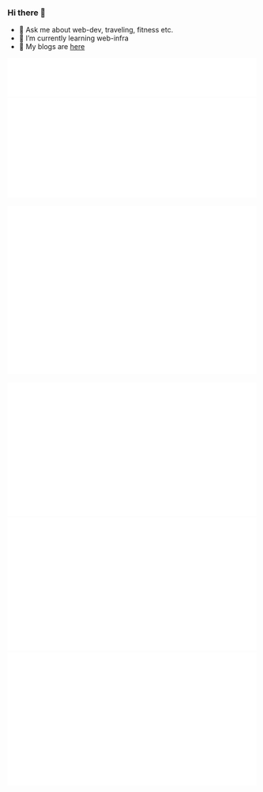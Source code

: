 ### Hi there 👋

- 💬 Ask me about web-dev, traveling, fitness etc.
- 🌱 I’m currently learning web-infra
- 📜 My blogs are [here](https://medium.com/@vaibhav_kumar)

 ![Metrics](/metrics.plugin.topics.icons.svg)  
 ![Metrics](/metrics.plugin.wakatime.svg)

 ![Metrics](/metrics.plugin.screenshot.svg)
  
 ![Metrics](/metrics.plugin.stock.5d.svg) ![Metrics](/metrics.plugin.stock.ytd.svg)
 ![Metrics](/metrics.plugin.stock.5y.svg) 


 


